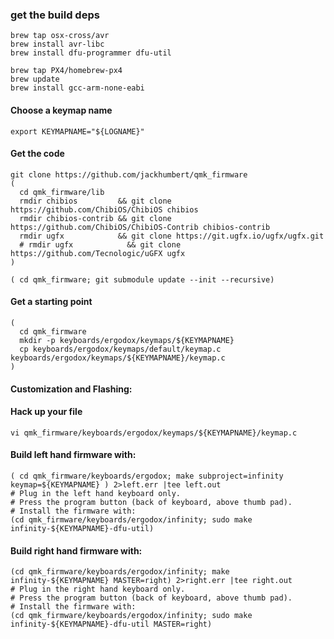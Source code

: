 ### get the build deps
```
brew tap osx-cross/avr
brew install avr-libc
brew install dfu-programmer dfu-util

brew tap PX4/homebrew-px4
brew update
brew install gcc-arm-none-eabi
```

#### Choose a keymap name
```
export KEYMAPNAME="${LOGNAME}"
```

#### Get the code
```
git clone https://github.com/jackhumbert/qmk_firmware
(
  cd qmk_firmware/lib
  rmdir chibios         && git clone https://github.com/ChibiOS/ChibiOS chibios
  rmdir chibios-contrib && git clone https://github.com/ChibiOS/ChibiOS-Contrib chibios-contrib
  rmdir ugfx            && git clone https://git.ugfx.io/ugfx/ugfx.git
  # rmdir ugfx            && git clone https://github.com/Tecnologic/uGFX ugfx
)

( cd qmk_firmware; git submodule update --init --recursive)
```

#### Get a starting point
```
(
  cd qmk_firmware
  mkdir -p keyboards/ergodox/keymaps/${KEYMAPNAME}
  cp keyboards/ergodox/keymaps/default/keymap.c  keyboards/ergodox/keymaps/${KEYMAPNAME}/keymap.c
)
```

#### Customization and Flashing:

#### Hack up your file
```
vi qmk_firmware/keyboards/ergodox/keymaps/${KEYMAPNAME}/keymap.c
```

#### Build left hand firmware with:
```
( cd qmk_firmware/keyboards/ergodox; make subproject=infinity keymap=${KEYMAPNAME} ) 2>left.err |tee left.out
# Plug in the left hand keyboard only.
# Press the program button (back of keyboard, above thumb pad).
# Install the firmware with:
(cd qmk_firmware/keyboards/ergodox/infinity; sudo make infinity-${KEYMAPNAME}-dfu-util)
```


#### Build right hand firmware with:
```
(cd qmk_firmware/keyboards/ergodox/infinity; make infinity-${KEYMAPNAME} MASTER=right) 2>right.err |tee right.out
# Plug in the right hand keyboard only.
# Press the program button (back of keyboard, above thumb pad).
# Install the firmware with:
(cd qmk_firmware/keyboards/ergodox/infinity; sudo make infinity-${KEYMAPNAME}-dfu-util MASTER=right)
```

